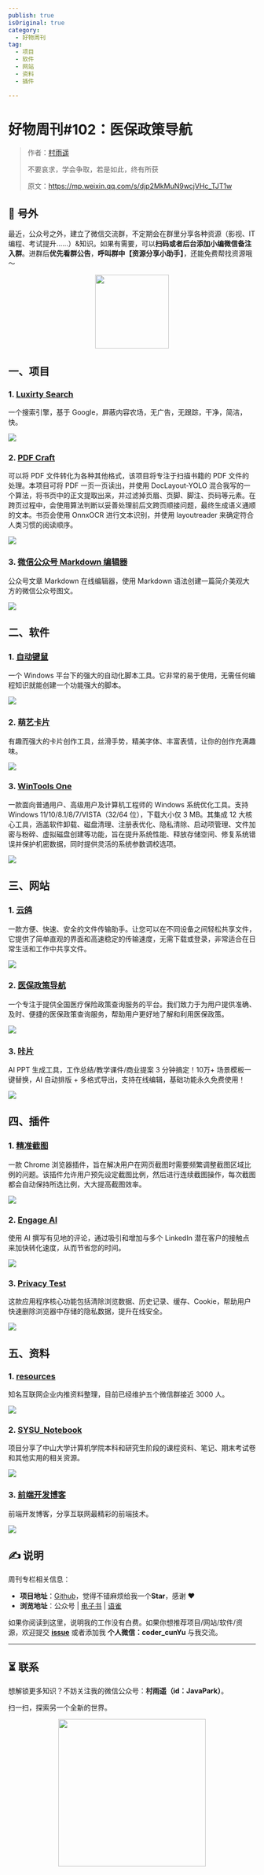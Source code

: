 ```yaml
---
publish: true
isOriginal: true
category:
  - 好物周刊
tag:
  - 项目
  - 软件
  - 网站
  - 资料
  - 插件

---
```


# 好物周刊#102：医保政策导航

> 作者：[村雨遥](https://github.com/cunyu1943)
> 
> 不要哀求，学会争取，若是如此，终有所获
> 
> 原文：https://mp.weixin.qq.com/s/djp2MkMuN9wcjVHc_TJT1w


## 🎈 号外 

最近，公众号之外，建立了微信交流群，不定期会在群里分享各种资源（影视、IT 编程、考试提升……）&知识。如果有需要，可以**扫码或者后台添加小编微信备注入群**。进群后**优先看群公告**，**呼叫群中【资源分享小助手】**，还能免费帮找资源哦～

<center>
<img src="/contact/wxgroup.jpg" width="150"> 
</center>

## 一、项目

### 1. [Luxirty Search](https://github.com/KoriIku/luxirty-search)

一个搜索引擎，基于 Google，屏蔽内容农场，无广告，无跟踪，干净，简洁，快。

![](assets/0412-0418/1744588437099-c72e5a7f-92df-4e9c-ae17-685455efe160.webp)

### 2. [PDF Craft](https://github.com/oomol-lab/pdf-craft)

可以将 PDF 文件转化为各种其他格式，该项目将专注于扫描书籍的 PDF 文件的处理。本项目可将 PDF 一页一页读出，并使用 DocLayout-YOLO 混合我写的一个算法，将书页中的正文提取出来，并过滤掉页眉、页脚、脚注、页码等元素。在跨页过程中，会使用算法判断以妥善处理前后文跨页顺接问题，最终生成语义通顺的文本。书页会使用 OnnxOCR 进行文本识别，并使用 layoutreader 来确定符合人类习惯的阅读顺序。

![](assets/0412-0418/1744588828297-9af3b2cb-30de-46da-b2d6-18eeff918a1c.webp)

### 3. [微信公众号 Markdown 编辑器](https://github.com/jaywcjlove/wxmp)

公众号文章 Markdown 在线编辑器，使用 Markdown 语法创建一篇简介美观大方的微信公众号图文。

![](assets/0412-0418/1744627296085-9efe355e-d9cf-4386-8a2d-5efa98d97ad3.webp)

## 二、软件

### 1. [自动键鼠](https://www.autojs.com.cn)

一个 Windows 平台下的强大的自动化脚本工具。它非常的易于使用，无需任何编程知识就能创建一个功能强大的脚本。

![](assets/0412-0418/1744070471886-e693d78a-a4f9-4c84-a8b4-0cacc063ca3b.webp)

### 2. [萌艺卡片](https://www.moecard.app/)

有趣而强大的卡片创作工具，丝滑手势，精美字体、丰富表情，让你的创作充满趣味。

![](assets/0412-0418/1744627914756-7ba429be-58b1-4dd2-91ab-df1e3f93c46a.webp)

### 3. [WinTools One](https://wintools.one)

一款面向普通用户、高级用户及计算机工程师的 Windows 系统优化工具。支持 Windows 11/10/8.1/8/7/VISTA（32/64 位），下载大小仅 3 MB。其集成 12 大核心工具，涵盖软件卸载、磁盘清理、注册表优化、隐私清除、启动项管理、文件加密与粉碎、虚拟磁盘创建等功能，旨在提升系统性能、释放存储空间、修复系统错误并保护机密数据，同时提供灵活的系统参数调校选项。

![](assets/0412-0418/1744628331967-a9347075-bcc8-4e2d-bb81-447602273798.webp)

## 三、网站

### 1. [云鸽](https://yunge.in)

一款方便、快速、安全的文件传输助手。让您可以在不同设备之间轻松共享文件，它提供了简单直观的界面和高速稳定的传输速度，无需下载或登录，非常适合在日常生活和工作中共享文件。

![](assets/0412-0418/1743985046805-2627970d-57c5-4717-8f2d-6d51da5bad82.webp)

### 2. [医保政策导航](https://yibao.233h.com/)

一个专注于提供全国医疗保险政策查询服务的平台。我们致力于为用户提供准确、及时、便捷的医保政策查询服务，帮助用户更好地了解和利用医保政策。

![](assets/0412-0418/1744627605429-8acaff71-e760-472a-8070-c4c570ba6c23.webp)

### 3. [咔片](https://www.cappt.cc/)

AI PPT 生成工具，工作总结/教学课件/商业提案 3 分钟搞定！10万+ 场景模板一键替换，AI 自动排版 + 多格式导出，支持在线编辑，基础功能永久免费使用！

![](assets/0412-0418/1744628045247-f4a8b407-d1f9-495d-8829-f93492fdea26.webp)

## 四、插件

### 1. [精准截图](https://chromewebstore.google.com/detail/精准截图-一键智能精准截图工具/mebflgmmheidlmggndpkkodonedongin?authuser=0&hl=zh-CN)

一款 Chrome 浏览器插件，旨在解决用户在网页截图时需要频繁调整截图区域比例的问题。该插件允许用户预先设定截图比例，然后进行连续截图操作，每次截图都会自动保持所选比例，大大提高截图效率。

![](assets/0412-0418/1744627768108-93245860-c950-4dd3-bc0e-6010f6a94506.webp)

### 2. [Engage AI](https://chromewebstore.google.com/detail/engage-ai-社交网站智能评论/nelhhkchoapcbpcgpmmiahfkcdhgecaf)

使用 AI 撰写有见地的评论，通过吸引和增加与多个 LinkedIn 潜在客户的接触点来加快转化速度，从而节省您的时间。

![](assets/0412-0418/1744629573707-cab2d0f0-af79-44e3-b516-07002e5bd45b.webp)

### 3. [Privacy Test](https://chromewebstore.google.com/detail/privacy-test/pdabfienifkbhoihedcgeogidfmibmhp?hl=zh-CN)

这款应用程序核心功能包括清除浏览数据、历史记录、缓存、Cookie，帮助用户快速删除浏览器中存储的隐私数据，提升在线安全。

![](assets/0412-0418/1744629687600-904c6373-8953-4f47-8189-5bbe02fd5ce3.webp)

## 五、资料

### 1. [resources](https://github.com/BestDingSheng/resources)

知名互联网企业内推资料整理，目前已经维护五个微信群接近 3000 人。

![](assets/0412-0418/1744675155282-d09fb688-32f5-42d5-8102-9786e02df7ff.webp)

### 2. [SYSU_Notebook](https://github.com/ysyisyourbrother/SYSU_Notebook)

项目分享了中山大学计算机学院本科和研究生阶段的课程资料、笔记、期末考试卷和其他实用的相关资源。

![](assets/0412-0418/1744675246261-08c81dcc-2075-49b9-beac-30027ae5db1f.webp)

### 3. [前端开发博客](https://github.com/kujian/frontendDaily)

前端开发博客，分享互联网最精彩的前端技术。

![](assets/0412-0418/1744675484116-7059c9db-76f8-46d9-9ecb-c6f70878b1c9.webp)


## ✍️ 说明

周刊专栏相关信息：

- **项目地址**：[Github](https://github.com/cunyu1943/weekly)，觉得不错麻烦给我一个**Star**，感谢 ❤️
- **浏览地址**：公众号 | [电子书](https://cunyu1943.github.io/weekly) | [语雀](https://yuque.com/cunyu1943/weekly)

如果你阅读到这里，说明我的工作没有白费。如果你想推荐项目/网站/软件/资源，欢迎提交 **[issue](https://github.com/cunyu1943/weekly/issues)** 或者添加我 **个人微信：coder_cunYu** 与我交流。

---

## ⏳ 联系

想解锁更多知识？不妨关注我的微信公众号：**村雨遥（id：JavaPark）**。

扫一扫，探索另一个全新的世界。

<center>
<img src="/contact/contact.png" width="300">
</center>



